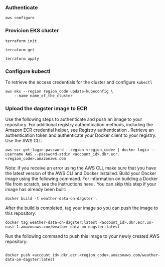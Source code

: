 ### Authenticate
```commandline
aws configure
```

### Provicion EKS cluster

```
terraform init
```
```
terraform get
```
```
terraform apply
```

### Configure kubectl
To retrieve the access credentials for the cluster and configure ```kubectl```
```commandline
aws eks --region region_code update-kubeconfig \
    --name name_of_the_cluster

```

[//]: # (region = "us-east-1")

### Upload the dagster image to ECR

Use the following steps to authenticate and push an image to your repository. For additional registry authentication methods, including the Amazon ECR credential helper, see Registry authentication .
Retrieve an authentication token and authenticate your Docker client to your registry.
Use the AWS CLI:

```commandline
aws ecr get-login-password --region <region_code> | docker login --username AWS --password-stdin <account_id>.dkr.ecr.<region_code>.amazonaws.com
```
Note: if you receive an error using the AWS CLI, make sure that you have the latest version of the AWS CLI and Docker installed.
Build your Docker image using the following command. For information on building a Docker file from scratch, see the instructions here . You can skip this step if your image has already been built:

```commandline
docker build -t weather-data-on-dagster .
```

After the build is completed, tag your image so you can push the image to this repository:

```commandline
docker tag weather-data-on-dagster:latest <account_id>.dkr.ecr.us-east-1.amazonaws.com/weather-data-on-dagster:latest

```

Run the following command to push this image to your newly created AWS repository:
```commandline

docker push <account_id>.dkr.ecr.<region_code>.amazonaws.com/weather-data-on-dagster:latest
```



